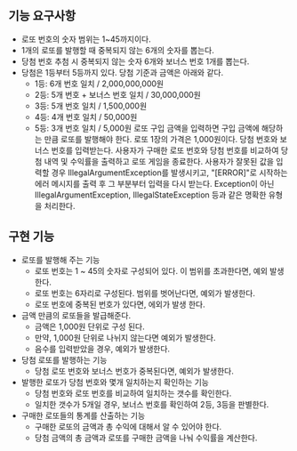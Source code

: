 ## 기능 요구사항
- 로또 번호의 숫자 범위는 1~45까지이다.
- 1개의 로또를 발행할 때 중복되지 않는 6개의 숫자를 뽑는다.
- 당첨 번호 추첨 시 중복되지 않는 숫자 6개와 보너스 번호 1개를 뽑는다.
- 당첨은 1등부터 5등까지 있다. 당첨 기준과 금액은 아래와 같다.
    - 1등: 6개 번호 일치 / 2,000,000,000원
    - 2등: 5개 번호 + 보너스 번호 일치 / 30,000,000원
    - 3등: 5개 번호 일치 / 1,500,000원
    - 4등: 4개 번호 일치 / 50,000원
    - 5등: 3개 번호 일치 / 5,000원
      로또 구입 금액을 입력하면 구입 금액에 해당하는 만큼 로또를 발행해야 한다.
      로또 1장의 가격은 1,000원이다.
      당첨 번호와 보너스 번호를 입력받는다.
      사용자가 구매한 로또 번호와 당첨 번호를 비교하여 당첨 내역 및 수익률을 출력하고 로또 게임을 종료한다.
      사용자가 잘못된 값을 입력할 경우 IllegalArgumentException를 발생시키고, "[ERROR]"로 시작하는 에러 메시지를 출력 후 그 부분부터 입력을 다시 받는다.
      Exception이 아닌 IllegalArgumentException, IllegalStateException 등과 같은 명확한 유형을 처리한다.

## 구현 기능 
- 로또를 발행해 주는 기능
    - 로또 번호는 1 ~ 45의 숫자로 구성되어 있다. 이 범위를 초과한다면, 예외 발생한다.
    - 로또 번호는 6자리로 구성된다. 범위를 벗어난다면, 예외가 발생한다.
    - 로또 번호에 중복된 번호가 있다면, 에외가 발생 한다. 
- 금액 만큼의 로또들을 발급해준다.
    - 금액은 1,000원 단위로 구성 된다.
    - 만약, 1,000원 단위로 나뉘지 않는다면 예외가 발생한다.
    - 음수를 입력받았을 경우, 예외가 발생한다.
- 당첨 로또를 발행하는 기능
  - 당첨 로또 번호와 보너스 번호가 중복된다면, 예외가 발생한다.
- 발행한 로또가 당첨 번호와 몇개 일치하는지 확인하는 기능
    - 당첨 번호와 로또 번호를 비교하여 일치하는 갯수를 확인한다.
    - 일치한 갯수가 5개일 경우, 보너스 번호를 확인하여 2등, 3등을 판별한다.
- 구매한 로또들의 통계를 산출하는 기능
  - 구매한 로또의 금액과 총 수익에 대해서 알 수 있어야 한다.
  - 당첨 금액의 총 금액과 로또를 구매한 금액을 나눠 수익률을 계산한다.
  